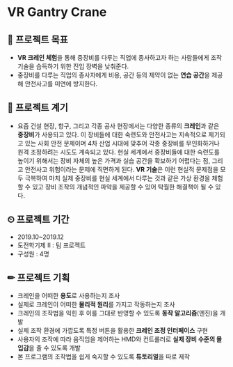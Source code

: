 # VR Gantry Crane

## 📌 프로젝트 목표
+ **VR 크레인 체험**을 통해 중장비를 다루는 직업에 종사하고자 하는 사람들에게 조작 기술을 습득하기 위한 진입 장벽을 낮춰준다.
+ 중장비를 다루는 직업의 종사자에게 비용, 공간 등의 제약이 없는 **연습 공간**을 제공해 안전사고를 미연에 방지한다.

## 📣 프로젝트 계기
+ 요즘 건설 현장, 항구, 그리고 각종 공사 현장에서는 다양한 종류의 **크레인**과 같은 **중장비**가 사용되고 있다. 이 장비들에 대한 숙련도와 안전사고는 지속적으로 제기되고 있는 사회 안전 문제이며 4차 산업 시대에 맞추어 각종 중장비를 무인화하거나 원격 조정하려는 시도도 계속되고 있다. 현실 세계에서 중장비들에 대한 숙련도를 높이기 위해서는 장비 자체의 높은 가격과 실습 공간을 확보하기 어렵다는 점, 그리고 안전사고 위험이라는 문제에 직면하게 된다. **VR 기술**은 이런 현실적 문제점을 모두 극복하여 마치 실제 중장비를 현실 세계에서 다루는 것과 같은 가상 환경을 체험할 수 있고 장비 조작의 개념적인 파악을 제공할 수 있어 탁월한 해결책이 될 수 있다.

## ⏲ 프로젝트 기간
+ 2019.10~2019.12
+ 도전학기제 II : 팀 프로젝트
+ 구성원 : 4명

## ✏ 프로젝트 기획
+ 크레인을 어떠한 **용도**로 사용하는지 조사
+ 실제로 크레인이 어떠한 **물리적 원리**를 가지고 작동하는지 조사
+ 크레인의 조작법을 익힌 후 이를 그대로 반영할 수 있도록 **동작 알고리즘**(엔진)을 개발
+ 실제 조작 환경에 가깝도록 특정 버튼을 활용한 **크레인 조정 인터페이스** 구현
+ 사용자의 조작에 따라 움직임을 제어하는 HMD와 컨트롤러로 **실제 장비 수준의 몰입감**을 줄 수 있도록 개발
+ 본 프로그램의 조작법을 쉽게 숙지할 수 있도록 **튜토리얼**을 따로 제작
